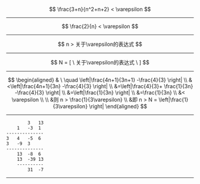 $$
\frac{3+n}{n^2+n+2} < \varepsilon
$$

---

$$
\frac{2}{n} < \varepsilon
$$

---

$$
n > 关于\varepsilon的表达式
$$

---

$$
N = [ \ 关于\varepsilon的表达式 \ ]
$$

---

$$
\begin{aligned}
& \ \quad \left|\frac{4n+1}{3n+1} -\frac{4}{3} \right| \\
&<\left|\frac{4n+1}{3n} -\frac{4}{3} \right| \\
&=\left|\frac{4}{3}+ \frac{1}{3n} -\frac{4}{3} \right| \\
&=\left|\frac{1}{3n} \right| \\
&=\frac{1}{3n} \\
&< \varepsilon \\
\\
&则 n > \frac{1}{3\varepsilon} \\
&即 n > N = \left|\frac{1}{3\varepsilon} \right| 
\end{aligned}
$$

---

            3   13
        1   -3  1
    --------------
    3   4   -5  6
    3   -9  3
    --------------
        13  -8  6
        13  -39 13
        ----------
            31  -7

---


